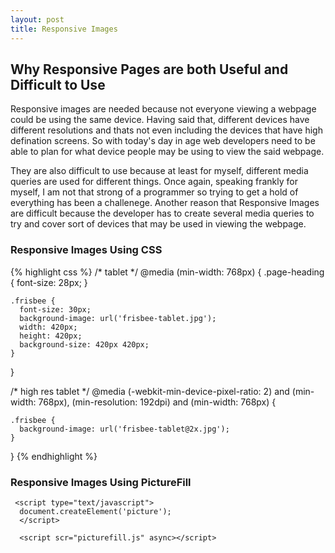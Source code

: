 ```yaml
---
layout: post
title: Responsive Images
---
```


## Why Responsive Pages are both Useful and Difficult to Use
Responsive images are needed because not everyone viewing a webpage could be using the same device. Having said that, different
devices have different resolutions and thats not even including the devices that have high defination screens. So with today's day
in age web developers need to be able to plan for what device people may be using to view the said webpage.

They are also difficult to use because at least for myself, different media queries are used for different things. Once again,
speaking frankly for myself, I am not that strong of a programmer so trying to get a hold of everything has been a challenege.
Another reason that Responsive Images are difficult because the developer has to create several media queries to try and cover
sort of devices that may be used in viewing the webpage.

### Responsive Images Using CSS

{% highlight css %}
/* tablet */
  @media (min-width: 768px) {
    .page-heading {
      font-size: 28px;
    }

    .frisbee {
      font-size: 30px;
      background-image: url('frisbee-tablet.jpg');
      width: 420px;
      height: 420px;
      background-size: 420px 420px;
    }
  }

  /* high res tablet */
  @media (-webkit-min-device-pixel-ratio: 2) and (min-width: 768px),
    (min-resolution: 192dpi) and (min-width: 768px) {

    .frisbee {
      background-image: url('frisbee-tablet@2x.jpg');
    }
  }
{% endhighlight %}

### Responsive Images Using PictureFill

```
 <script type="text/javascript">
  document.createElement('picture');
  </script>

  <script scr="picturefill.js" async></script>
```
